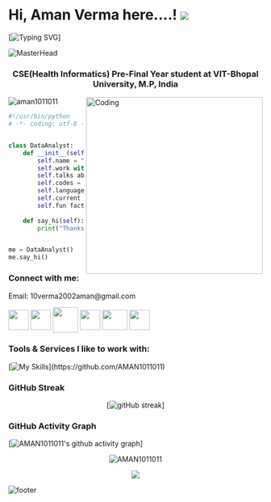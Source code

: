 Hi, Aman Verma here....! ![](https://user-images.githubusercontent.com/18350557/176309783-0785949b-9127-417c-8b55-ab5a4333674e.gif)
=========================================================================================================================================



[![Typing SVG](https://readme-typing-svg.demolab.com?font=Fira+Code&duration=5000&pause=1000&color=12236FF&width=435&lines=I+always+look+out+for+Data.)]


![MasterHead](https://user-images.githubusercontent.com/10498744/210012254-234538ff-d198-48aa-8964-37e6fd45d227.gif)


<h3 align="center">CSE(Health Informatics) Pre-Final Year student at VIT-Bhopal University, M.P, India</h3>
<img align="right" alt="Coding" width="350" src="https://user-images.githubusercontent.com/5713670/87202985-820dcb80-c2b6-11ea-9f56-7ec461c497c3.gif">




<p align="left"> <img src="https://komarev.com/ghpvc/?username=aman1011011&label=Profile%20views&color=0e75b6&style=flat" alt="aman1011011" /> </p>






```python
#!/usr/bin/python
# -*- coding: utf-8 -*-


class DataAnalyst:
    def __init__(self):
        self.name = "Aman Verma"
        self.work with = "Data & Analytics"
        self.talks about = ["Data Science & Analytics", "AI & ML"]
        self.codes = ["python", "html", "css", "js"]
        self.language_spoken = ["native_HI", "workplace_EN"]
        self.current focus = "AI, ML & NLP"
        self.fun fact = "Python was not named after a snake"
        
    def say_hi(self):
        print("Thanks for reaching me.....!")


me = DataAnalyst()
me.say_hi()
```





<h3 align="left">Connect with me:</h3>
<p>Email: 10verma2002aman@gmail.com</p>
<p align="left">
<a href="https://www.linkedin.com/in/amanv10/" target="blank"><img align="center" src="https://cdn-icons-png.flaticon.com/512/174/174857.png", height="40" width="40" /></a>
<a href="https://mail.google.com/mail/u/0/#inbox?compose=CllgCJfqchczDFGcNKzZPNJvptcsPmFzwNLcfCNfxjBpDsfLSxcQwtMLfxMRKhrmTdnDjpKGWJB" target="blank"><img align="center" src="https://cdn-icons-png.flaticon.com/512/281/281769.png", height="40" width="40" /></a>
<a href="https://www.hackerrank.com/V_AMAN" target="blank"><img align="center" src="https://upload.wikimedia.org/wikipedia/commons/6/65/HackerRank_logo.png", height="50" width="50" /></a>
<a href="https://www.instagram.com/picso_vids/?next=%2F" target="blank"><img align="center" src="https://upload.wikimedia.org/wikipedia/commons/thumb/e/e7/Instagram_logo_2016.svg/2048px-Instagram_logo_2016.svg.png", height="40" width="40" /></a>
<a href="https://www.youtube.com/@technostacks001" target="blank"><img align="center" src="https://upload.wikimedia.org/wikipedia/commons/e/ef/Youtube_logo.png?20220706172052", height="40" width="50" /></a>
<a href="https://github.com/AMAN1011011" target="blank"><img align="center" src="https://cdn-icons-png.flaticon.com/512/25/25231.png", height="40" width="40" /></a>
</p>



<h3 align="left">Tools & Services I like to work with:</h3>

[![My Skills](https://skillicons.dev/icons?i=py,tensorflow,azure,mysql,visualstudio,mongodb,pytorch,bootstrap,html,css,php,js,git,github,ai.)](https://github.com/AMAN1011011)



</a>

### GitHub Streak
<div align="center">

[![gitHub streak](https://github-readme-streak-stats.herokuapp.com?user=AMAN1011011&hide_border=true&date_format=M%20j%5B%2C%20Y%5D&background=DD272700&stroke=9046FF&ring=9046FF&fire=9046FF&currStreakNum=9046FF&sideNums=9046FF&currStreakLabel=9046FF&sideLabels=9046FF&dates=9046FF)]

 
 
</div>

### GitHub Activity Graph
[![AMAN1011011's github activity graph](https://github-readme-activity-graph.cyclic.app/graph?username=AMAN1011011&color=a855f7&line=9046FF&hide_title=true&hide_border=true&theme=github-compact&point=9046FF)]




<p align="center">
  <img src="https://github-readme-stats.vercel.app/api?username=AMAN1011011&show_icons=true&theme=gotham" alt="AMAN1011011" />
</p>


<p align="center">
  <img src="https://github-readme-stats.vercel.app/api/top-langs/?username=AMAN1011011&langs_count=10&layout=compact&theme=gotham" />
</p>



![footer](https://user-images.githubusercontent.com/10498744/210157572-1fca0242-8af2-46a6-bfa3-666ffd40ebde.svg)
